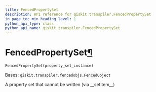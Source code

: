 ```yaml
---
title: FencedPropertySet
description: API reference for qiskit.transpiler.FencedPropertySet
in_page_toc_min_heading_level: 1
python_api_type: class
python_api_name: qiskit.transpiler.FencedPropertySet
---
```


# FencedPropertySet[¶](#fencedpropertyset "Permalink to this headline")

<span id="qiskit.transpiler.FencedPropertySet" />

`FencedPropertySet(property_set_instance)`

Bases: `qiskit.transpiler.fencedobjs.FencedObject`

A property set that cannot be written (via \_\_setitem\_\_)

